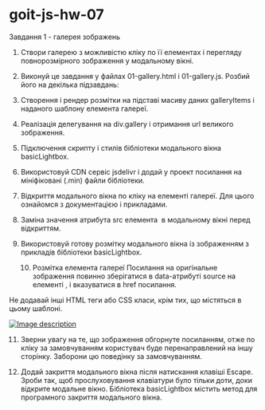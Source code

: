 # goit-js-hw-07

Завдання 1 - галерея зображень

1. Створи галерею з можливістю кліку по її елементах і перегляду повнорозмірного
   зображення у модальному вікні.

2. Виконуй це завдання у файлах 01-gallery.html і 01-gallery.js. Розбий його на
   декілька підзавдань:

3. Створення і рендер розмітки на підставі масиву даних galleryItems і наданого
   шаблону елемента галереї.

4. Реалізація делегування на div.gallery і отримання url великого зображення.

5. Підключення скрипту і стилів бібліотеки модального вікна basicLightbox.

6. Використовуй CDN сервіс jsdelivr і додай у проект посилання на мініфіковані
   (.min) файли бібліотеки.

7. Відкриття модального вікна по кліку на елементі галереї. Для цього ознайомся
   з документацією і прикладами.

8. Заміна значення атрибута src елемента <img> в модальному вікні перед
   відкриттям.

9. Використовуй готову розмітку модального вікна із зображенням з прикладів
   бібліотеки basicLightbox.

   10. Розмітка елемента галереї Посилання на оригінальне зображення повинно
       зберігатися в data-атрибуті source на елементі <img>, і вказуватися в
       href посилання.

Не додавай інші HTML теги або CSS класи, крім тих, що містяться в цьому шаблоні.

<div class="gallery__item">
  <a class="gallery__link" href="large-image.jpg">
    <img
      class="gallery__image"
      src="small-image.jpg"
      data-source="large-image.jpg"
      alt="Image description"
    />
  </a>
</div>

11. Зверни увагу на те, що зображення обгорнуте посиланням, отже по кліку за
    замовчуванням користувач буде перенаправлений на іншу сторінку. Заборони цю
    поведінку за замовчуванням.

12. Додай закриття модального вікна після натискання клавіші Escape. Зроби так,
    щоб прослуховування клавіатури було тільки доти, доки відкрите модальне
    вікно. Бібліотека basicLightbox містить метод для програмного закриття
    модального вікна.

